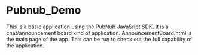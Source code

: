 Pubnub_Demo
===========
This is a basic application using the PubNub JavaSript SDK. It is a chat/announcement board kind of application.
AnnouncementBoard.html is the main page of the app. This can be run to check out the full capability of the application.
